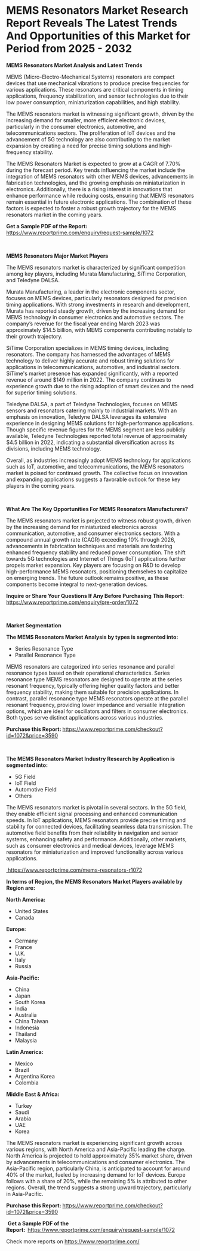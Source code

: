 <p><h1>MEMS Resonators Market Research Report Reveals The Latest Trends And Opportunities of this Market for Period from 2025 - 2032</h1></p><p><strong>MEMS Resonators Market Analysis and Latest Trends</strong></p>
<p><p>MEMS (Micro-Electro-Mechanical Systems) resonators are compact devices that use mechanical vibrations to produce precise frequencies for various applications. These resonators are critical components in timing applications, frequency stabilization, and sensor technologies due to their low power consumption, miniaturization capabilities, and high stability.</p><p>The MEMS resonators market is witnessing significant growth, driven by the increasing demand for smaller, more efficient electronic devices, particularly in the consumer electronics, automotive, and telecommunications sectors. The proliferation of IoT devices and the advancement of 5G technology are also contributing to the market expansion by creating a need for precise timing solutions and high-frequency stability.</p><p>The MEMS Resonators Market is expected to grow at a CAGR of 7.70% during the forecast period. Key trends influencing the market include the integration of MEMS resonators with other MEMS devices, advancements in fabrication technologies, and the growing emphasis on miniaturization in electronics. Additionally, there is a rising interest in innovations that enhance performance while reducing costs, ensuring that MEMS resonators remain essential in future electronic applications. The combination of these factors is expected to foster a robust growth trajectory for the MEMS resonators market in the coming years.</p></p>
<p><strong>Get a Sample PDF of the Report:&nbsp;</strong> <a href="https://www.reportprime.com/enquiry/request-sample/1072?utm_campaign=2662&utm_medium=2&utm_source=Github&utm_content=ia&utm_term=18032025&utm_id=mems-resonators">https://www.reportprime.com/enquiry/request-sample/1072</a></p>
<p>&nbsp;</p>
<p><strong>MEMS Resonators Major Market Players</strong></p>
<p><p>The MEMS resonators market is characterized by significant competition among key players, including Murata Manufacturing, SiTime Corporation, and Teledyne DALSA. </p><p>Murata Manufacturing, a leader in the electronic components sector, focuses on MEMS devices, particularly resonators designed for precision timing applications. With strong investments in research and development, Murata has reported steady growth, driven by the increasing demand for MEMS technology in consumer electronics and automotive sectors. The company’s revenue for the fiscal year ending March 2023 was approximately $14.5 billion, with MEMS components contributing notably to their growth trajectory.</p><p>SiTime Corporation specializes in MEMS timing devices, including resonators. The company has harnessed the advantages of MEMS technology to deliver highly accurate and robust timing solutions for applications in telecommunications, automotive, and industrial sectors. SiTime's market presence has expanded significantly, with a reported revenue of around $149 million in 2022. The company continues to experience growth due to the rising adoption of smart devices and the need for superior timing solutions.</p><p>Teledyne DALSA, a part of Teledyne Technologies, focuses on MEMS sensors and resonators catering mainly to industrial markets. With an emphasis on innovation, Teledyne DALSA leverages its extensive experience in designing MEMS solutions for high-performance applications. Though specific revenue figures for the MEMS segment are less publicly available, Teledyne Technologies reported total revenue of approximately $4.5 billion in 2022, indicating a substantial diversification across its divisions, including MEMS technology.</p><p>Overall, as industries increasingly adopt MEMS technology for applications such as IoT, automotive, and telecommunications, the MEMS resonators market is poised for continued growth. The collective focus on innovation and expanding applications suggests a favorable outlook for these key players in the coming years.</p></p>
<p>&nbsp;</p>
<p><strong>What Are The Key Opportunities For MEMS Resonators Manufacturers?</strong></p>
<p><p>The MEMS resonators market is projected to witness robust growth, driven by the increasing demand for miniaturized electronics across communication, automotive, and consumer electronics sectors. With a compound annual growth rate (CAGR) exceeding 10% through 2026, advancements in fabrication techniques and materials are fostering enhanced frequency stability and reduced power consumption. The shift towards 5G technologies and Internet of Things (IoT) applications further propels market expansion. Key players are focusing on R&D to develop high-performance MEMS resonators, positioning themselves to capitalize on emerging trends. The future outlook remains positive, as these components become integral to next-generation devices.</p></p>
<p><strong>Inquire or Share Your Questions If Any Before Purchasing This Report:</strong> <a href="https://www.reportprime.com/enquiry/pre-order/1072?utm_campaign=2662&utm_medium=2&utm_source=Github&utm_content=ia&utm_term=18032025&utm_id=mems-resonators">https://www.reportprime.com/enquiry/pre-order/1072</a></p>
<p>&nbsp;</p>
<p><strong>Market Segmentation</strong></p>
<p><strong>The MEMS Resonators Market Analysis by types is segmented into:</strong></p>
<p><ul><li>Series Resonance Type</li><li>Parallel Resonance Type</li></ul></p>
<p><p>MEMS resonators are categorized into series resonance and parallel resonance types based on their operational characteristics. Series resonance type MEMS resonators are designed to operate at the series resonant frequency, typically offering higher quality factors and better frequency stability, making them suitable for precision applications. In contrast, parallel resonance type MEMS resonators operate at the parallel resonant frequency, providing lower impedance and versatile integration options, which are ideal for oscillators and filters in consumer electronics. Both types serve distinct applications across various industries.</p></p>
<p><strong>Purchase this Report:&nbsp;</strong><a href="https://www.reportprime.com/checkout?id=1072&price=3590&utm_campaign=2662&utm_medium=2&utm_source=Github&utm_content=ia&utm_term=18032025&utm_id=mems-resonators">https://www.reportprime.com/checkout?id=1072&price=3590</a></p>
<p>&nbsp;</p>
<p><strong>The MEMS Resonators Market Industry Research by Application is segmented into:</strong></p>
<p><ul><li>5G Field</li><li>IoT Field</li><li>Automotive Field</li><li>Others</li></ul></p>
<p><p>The MEMS resonators market is pivotal in several sectors. In the 5G field, they enable efficient signal processing and enhanced communication speeds. In IoT applications, MEMS resonators provide precise timing and stability for connected devices, facilitating seamless data transmission. The automotive field benefits from their reliability in navigation and sensor systems, enhancing safety and performance. Additionally, other markets, such as consumer electronics and medical devices, leverage MEMS resonators for miniaturization and improved functionality across various applications.</p></p>
<p><a href="https://www.reportprime.com/mems-resonators-r1072?utm_campaign=2662&utm_medium=2&utm_source=Github&utm_content=ia&utm_term=18032025&utm_id=mems-resonators">&nbsp;https://www.reportprime.com/mems-resonators-r1072</a></p>
<p><strong>In terms of Region, the MEMS Resonators Market Players available by Region are:</strong></p>
<p>
    <p> <strong> North America: </strong>
        <ul>
            <li>United States</li>
            <li>Canada</li>
        </ul>
        </p> 
    <p> <strong> Europe: </strong>
        <ul>
            <li>Germany</li>
            <li>France</li>
            <li>U.K.</li>
            <li>Italy</li>
            <li>Russia</li>
        </ul>
        </p> 
    <p> <strong> Asia-Pacific: </strong>
        <ul>
            <li>China</li>
            <li>Japan</li>
            <li>South Korea</li>
            <li>India</li>
            <li>Australia</li>
            <li>China Taiwan</li>
            <li>Indonesia</li>
            <li>Thailand</li>
            <li>Malaysia</li>
        </ul>
        </p> 
    <p> <strong> Latin America: </strong>
        <ul>
            <li>Mexico</li>
            <li>Brazil</li>
            <li>Argentina Korea</li>
            <li>Colombia</li>
        </ul>
        </p> 
    <p> <strong> Middle East & Africa: </strong>
        <ul>
            <li>Turkey</li>
            <li>Saudi</li>
            <li>Arabia</li>
            <li>UAE</li>
            <li>Korea</li>
        </ul>
    </p>
    </p>
<p><p>The MEMS resonators market is experiencing significant growth across various regions, with North America and Asia-Pacific leading the charge. North America is projected to hold approximately 35% market share, driven by advancements in telecommunications and consumer electronics. The Asia-Pacific region, particularly China, is anticipated to account for around 40% of the market, fueled by increasing demand for IoT devices. Europe follows with a share of 20%, while the remaining 5% is attributed to other regions. Overall, the trend suggests a strong upward trajectory, particularly in Asia-Pacific.</p></p>
<p><strong>Purchase this Report: </strong><a href="https://www.reportprime.com/checkout?id=1072&price=3590&utm_campaign=2662&utm_medium=2&utm_source=Github&utm_content=ia&utm_term=18032025&utm_id=mems-resonators">https://www.reportprime.com/checkout?id=1072&price=3590</a></p>
<p>&nbsp;<strong>Get a Sample PDF of the Report:&nbsp;&nbsp;</strong><a href="https://www.reportprime.com/enquiry/request-sample/1072?utm_campaign=2662&utm_medium=2&utm_source=Github&utm_content=ia&utm_term=18032025&utm_id=mems-resonators">https://www.reportprime.com/enquiry/request-sample/1072</a></p>
<p><strong></strong></p>
<p>Check more reports on <a href="https://www.reportprime.com/?utm_campaign=2662&utm_medium=2&utm_source=Github&utm_content=ia&utm_term=18032025&utm_id=mems-resonators">https://www.reportprime.com/</a></p>